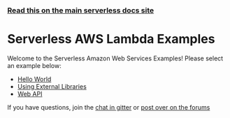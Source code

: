<!--
title: Serverless - AWS Lambda - Examples
menuText: AWS
layout: Doc
-->

<!-- DOCS-SITE-LINK:START automatically generated  -->
### [Read this on the main serverless docs site](https://www.serverless.com/docs/providers/aws/)
<!-- DOCS-SITE-LINK:END -->

# Serverless AWS Lambda Examples

Welcome to the Serverless Amazon Web Services Examples!  Please select an example below:

* [Hello World]()
* [Using External Libraries]()
* [Web API]()

If you have questions, join the [chat in gitter](https://gitter.im/serverless/serverless) or [post over on the forums](https://gitter.im/serverless/serverless)

